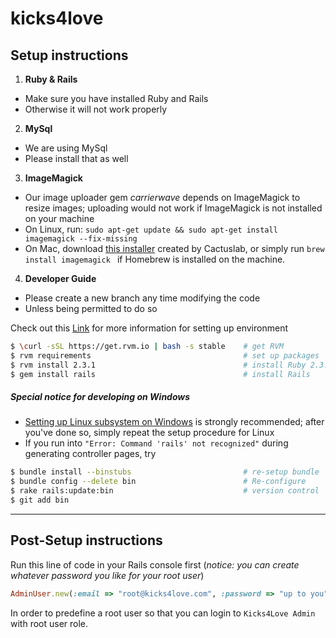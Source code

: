 # kicks4love

## Setup instructions

1. **Ruby & Rails**
  - Make sure you have installed Ruby and Rails
  - Otherwise it will not work properly

2. **MySql**
  - We are using MySql
  - Please install that as well
  
3. **ImageMagick**
  - Our image uploader gem _carrierwave_ depends on ImageMagick to resize images; uploading would not work if ImageMagick is not installed on your machine
  - On Linux, run: ```sudo apt-get update && sudo apt-get install imagemagick --fix-missing ```
  - On Mac, download [this installer](http://cactuslab.com/imagemagick/) created by Cactuslab, or simply run ```brew install imagemagick ``` if Homebrew is installed on the machine.

4. **Developer Guide**
  - Please create a new branch any time modifying the code
  - Unless being permitted to do so

Check out this [Link](https://gorails.com/setup/osx/10.12-sierra) for more information for setting up environment
```bash
$ \curl -sSL https://get.rvm.io | bash -s stable    # get RVM
$ rvm requirements                                  # set up packages
$ rvm install 2.3.1                                 # install Ruby 2.3.1
$ gem install rails                                 # install Rails
```

##### Special notice for developing on Windows
- [Setting up Linux subsystem on Windows](https://gorails.com/setup/windows/10) is strongly recommended; after you've done so, simply repeat the setup procedure for Linux
- If you run into `"Error: Command 'rails' not recognized"` during generating controller pages, try
```bash
$ bundle install --binstubs                         # re-setup bundle
$ bundle config --delete bin                        # Re-configure
$ rake rails:update:bin                             # version control
$ git add bin
```

--------

## Post-Setup instructions

Run this line of code in your Rails console first (*notice: you can create whatever password you like for your root user*)
```Ruby
AdminUser.new(:email => "root@kicks4love.com", :password => "up to you", :password_confirmation => "up to you").save(:validate => false)
```
In order to predefine a root user so that you can login to `Kicks4Love Admin` with root user role.
